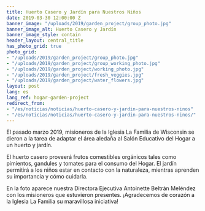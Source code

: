 ```yaml
---
title: Huerto Casero y Jardín para Nuestros Niños
date: 2019-03-30 12:00:00 Z
banner_image: "/uploads/2019/garden_project/group_photo.jpg"
banner_image_alt: Huerto Casero y Jardín
banner_image_style: contain
header_layout: central_title
has_photo_grid: true
photo_grid:
- "/uploads/2019/garden_project/group_photo.jpg"
- "/uploads/2019/garden_project/group_working_photo.jpg"
- "/uploads/2019/garden_project/working_photo.jpg"
- "/uploads/2019/garden_project/fresh_veggies.jpg"
- "/uploads/2019/garden_project/water_flowers.jpg"
layout: post
lang: es
lang_ref: hogar-garden-project
redirect_from:
- "/es/noticias/noticias/huerto-casero-y-jardin-para-nuestros-ninos"
- "/es/noticias/noticias/huerto-casero-y-jardin-para-nuestros-ninos/"
---
```


El pasado marzo 2019, misioneros de la Iglesia La Familia de Wisconsin se dieron a la tarea de adaptar el área aledaña al Salón Educativo del Hogar a un huerto y jardín.

El huerto casero proveerá frutos comestibles orgánicos tales como pimientos, gandules y tomates para el consumo del Hogar.  El jardín permitirá a los niños estar en contacto con la naturaleza, mientras aprenden su importancia y cómo cuidarla.

En la foto aparece nuestra Directora Ejecutiva Antoinette Beltrán Meléndez con los misioneros que estuvieron presentes. ¡Agradecemos de corazón a la Iglesia La Familia su maravillosa iniciativa!
